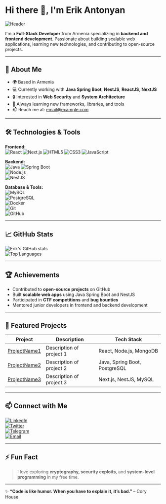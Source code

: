 # Hi there 👋, I'm Erik Antonyan

![Header](https://raw.githubusercontent.com/USERNAME/USERNAME/main/header-image.png)  

I'm a **Full-Stack Developer** from Armenia specializing in **backend and frontend development**. Passionate about building scalable web applications, learning new technologies, and contributing to open-source projects.  

---

## 🚀 About Me

- 🌍 Based in Armenia  
- 💻 Currently working with **Java Spring Boot**, **NestJS**, **ReactJS**, **NextJS**  
- 🔒 Interested in **Web Security** and **System Architecture**  
- 🎯 Always learning new frameworks, libraries, and tools  
- 📫 Reach me at: [email@example.com](mailto:email@example.com)  

---

## 🛠️ Technologies & Tools

**Frontend:**  
![React](https://img.shields.io/badge/-React-61DAFB?style=flat-square&logo=react&logoColor=white) 
![Next.js](https://img.shields.io/badge/-Next.js-000000?style=flat-square&logo=next.js&logoColor=white) 
![HTML5](https://img.shields.io/badge/-HTML5-E34F26?style=flat-square&logo=html5&logoColor=white) 
![CSS3](https://img.shields.io/badge/-CSS3-1572B6?style=flat-square&logo=css3&logoColor=white) 
![JavaScript](https://img.shields.io/badge/-JavaScript-F7DF1E?style=flat-square&logo=javascript&logoColor=black)  

**Backend:**  
![Java](https://img.shields.io/badge/-Java-007396?style=flat-square&logo=java&logoColor=white) 
![Spring Boot](https://img.shields.io/badge/-Spring_Boot-6DB33F?style=flat-square&logo=spring&logoColor=white)  
![Node.js](https://img.shields.io/badge/-Node.js-339933?style=flat-square&logo=nodedotjs&logoColor=white)  
![NestJS](https://img.shields.io/badge/-NestJS-E0234E?style=flat-square&logo=nestjs&logoColor=white)  

**Database & Tools:**  
![MySQL](https://img.shields.io/badge/-MySQL-4479A1?style=flat-square&logo=mysql&logoColor=white)  
![PostgreSQL](https://img.shields.io/badge/-PostgreSQL-336791?style=flat-square&logo=postgresql&logoColor=white)  
![Docker](https://img.shields.io/badge/-Docker-2496ED?style=flat-square&logo=docker&logoColor=white)  
![Git](https://img.shields.io/badge/-Git-F05032?style=flat-square&logo=git&logoColor=white)  
![GitHub](https://img.shields.io/badge/-GitHub-181717?style=flat-square&logo=github&logoColor=white)  

---

## 📈 GitHub Stats

![Erik's GitHub stats](https://github-readme-stats.vercel.app/api?username=USERNAME&show_icons=true&theme=radical)  
![Top Languages](https://github-readme-stats.vercel.app/api/top-langs/?username=USERNAME&layout=compact&theme=radical)  

---

## 🏆 Achievements

- Contributed to **open-source projects** on GitHub  
- Built **scalable web apps** using Java Spring Boot and NestJS  
- Participated in **CTF competitions** and **bug bounties**  
- Mentored junior developers in frontend and backend development  

---

## 📂 Featured Projects

| Project | Description | Tech Stack |
| ------- | ----------- | ---------- |
| [ProjectName1](https://github.com/USERNAME/ProjectName1) | Description of project 1 | React, Node.js, MongoDB |
| [ProjectName2](https://github.com/USERNAME/ProjectName2) | Description of project 2 | Java, Spring Boot, PostgreSQL |
| [ProjectName3](https://github.com/USERNAME/ProjectName3) | Description of project 3 | Next.js, NestJS, MySQL |

---

## 📫 Connect with Me

[![LinkedIn](https://img.shields.io/badge/-LinkedIn-0A66C2?style=flat-square&logo=linkedin&logoColor=white)](https://linkedin.com/in/USERNAME)  
[![Twitter](https://img.shields.io/badge/-Twitter-1DA1F2?style=flat-square&logo=twitter&logoColor=white)](https://twitter.com/USERNAME)  
[![Telegram](https://img.shields.io/badge/-Telegram-0088CC?style=flat-square&logo=telegram&logoColor=white)](https://t.me/USERNAME)  
[![Email](https://img.shields.io/badge/-Email-D14836?style=flat-square&logo=gmail&logoColor=white)](mailto:email@example.com)  

---

## ⚡ Fun Fact

> I love exploring **cryptography, security exploits**, and **system-level programming** in my free time.

---

✨ **“Code is like humor. When you have to explain it, it’s bad.”** – Cory House
